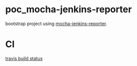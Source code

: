 # poc_mocha-jenkins-reporter
bootstrap project using [mocha-jenkins-reporter](https://github.com/juhovh/mocha-jenkins-reporter).


# CI

[travis build status](https://travis-ci.org/packetops/poc_mocha-jenkins-reporter.svg "travis build status")
